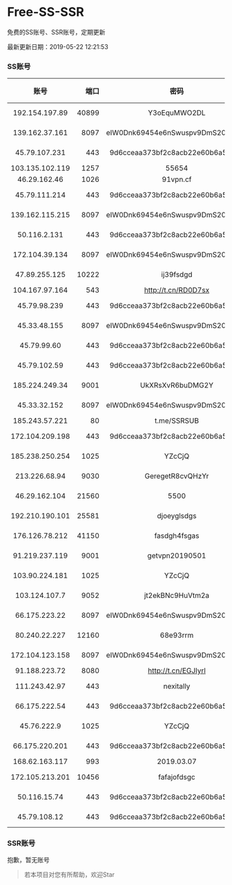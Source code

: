 # Free-SS-SSR

免费的SS账号、SSR账号，定期更新

最新更新日期：2019-05-22 12:21:53 

### SS账号

|账号|端口|密码|加密方式|更新时间|国家|
|:-----:|-----:|:----:|:----:|:----:|:----:|
|192.154.197.89|40899|Y3oEquMWO2DL|aes-256-cfb|12:17:27|US|
|139.162.37.161|8097|eIW0Dnk69454e6nSwuspv9DmS201tQ0D|aes-256-cfb|12:17:13|SG|
|45.79.107.231|443|9d6cceaa373bf2c8acb22e60b6a58be6|aes-256-cfb|12:17:16|US|
|103.135.102.119|1257|55654|chacha20|12:17:18|US|
|46.29.162.46|1026|91vpn.cf|rc4-md5|12:17:14|RU|
|45.79.111.214|443|9d6cceaa373bf2c8acb22e60b6a58be6|aes-256-cfb|12:17:14|US|
|139.162.115.215|8097|eIW0Dnk69454e6nSwuspv9DmS201tQ0D|aes-256-cfb|12:17:18|JP|
|50.116.2.131|443|9d6cceaa373bf2c8acb22e60b6a58be6|aes-256-cfb|12:17:15|US|
|172.104.39.134|8097|eIW0Dnk69454e6nSwuspv9DmS201tQ0D|aes-256-cfb|12:17:14|SG|
|47.89.255.125|10222|ij39fsdgd|chacha20-ietf|12:12:18|US|
|104.167.97.164|543|http://t.cn/RD0D7sx|rc4-md5|12:17:15|CA|
|45.79.98.239|443|9d6cceaa373bf2c8acb22e60b6a58be6|aes-256-cfb|12:17:16|US|
|45.33.48.155|8097|eIW0Dnk69454e6nSwuspv9DmS201tQ0D|aes-256-cfb|12:17:18|US|
|45.79.99.60|443|9d6cceaa373bf2c8acb22e60b6a58be6|aes-256-cfb|12:17:12|US|
|45.79.102.59|443|9d6cceaa373bf2c8acb22e60b6a58be6|aes-256-cfb|12:17:16|US|
|185.224.249.34|9001|UkXRsXvR6buDMG2Y|aes-256-cfb|12:17:15|RU|
|45.33.32.152|8097|eIW0Dnk69454e6nSwuspv9DmS201tQ0D|aes-256-cfb|12:17:15|US|
|185.243.57.221|80|t.me/SSRSUB|rc4-md5|12:17:18|US|
|172.104.209.198|443|9d6cceaa373bf2c8acb22e60b6a58be6|aes-256-cfb|12:17:18|US|
|185.238.250.254|1025|YZcCjQ|chacha20-ietf|12:17:05|US|
|213.226.68.94|9030|GeregetR8cvQHzYr|aes-256-cfb|12:17:18|DE|
|46.29.162.104|21560|5500|chacha20-ietf|12:17:17|RU|
|192.210.190.101|25581|djoeyglsdgs|aes-256-cfb|12:17:11|US|
|176.126.78.212|41150|fasdgh4fsgas|chacha20-ietf|12:17:16|GB|
|91.219.237.119|9001|getvpn20190501|aes-256-cfb|12:17:18|HU|
|103.90.224.181|1025|YZcCjQ|chacha20-ietf|12:17:07|VN|
|103.124.107.7|9052|jt2ekBNc9HuVtm2a|aes-256-cfb|11:57:18|US|
|66.175.223.22|8097|eIW0Dnk69454e6nSwuspv9DmS201tQ0D|aes-256-cfb|12:17:17|US|
|80.240.22.227|12160|68e93rrm|aes-256-cfb|12:17:12|DE|
|172.104.123.158|8097|eIW0Dnk69454e6nSwuspv9DmS201tQ0D|aes-256-cfb|12:17:18|JP|
|91.188.223.72|8080|http://t.cn/EGJIyrl|rc4-md5|12:17:16|RU|
|111.243.42.97|443|nexitally|aes-128-ctr|12:17:18|TW|
|66.175.222.54|443|9d6cceaa373bf2c8acb22e60b6a58be6|aes-256-cfb|12:17:18|US|
|45.76.222.9|1025|YZcCjQ|chacha20-ietf|12:17:18|JP|
|66.175.220.201|443|9d6cceaa373bf2c8acb22e60b6a58be6|aes-256-cfb|12:17:11|US|
|168.62.163.117|993|2019.03.07|rc4-md5|12:17:16|US|
|172.105.213.201|10456|fafajofdsgc|aes-256-cfb|12:17:06|JP|
|50.116.15.74|443|9d6cceaa373bf2c8acb22e60b6a58be6|aes-256-cfb|12:17:16|US|
|45.79.108.12|443|9d6cceaa373bf2c8acb22e60b6a58be6|aes-256-cfb|12:17:15|US|


### SSR账号

抱歉，暂无账号



> 若本项目对您有所帮助，欢迎Star